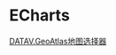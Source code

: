 <!--
 * @Author: tangdaoyong
 * @Date: 2020-12-16 11:50:56
 * @LastEditors: tangdaoyong
 * @LastEditTime: 2020-12-16 11:52:30
 * @Description: file content
-->
# ECharts

[DATAV.GeoAtlas地图选择器](http://datav.aliyun.com/tools/atlas/#&lat=30.332329214580188&lng=106.72278672066881&zoom=3.5)